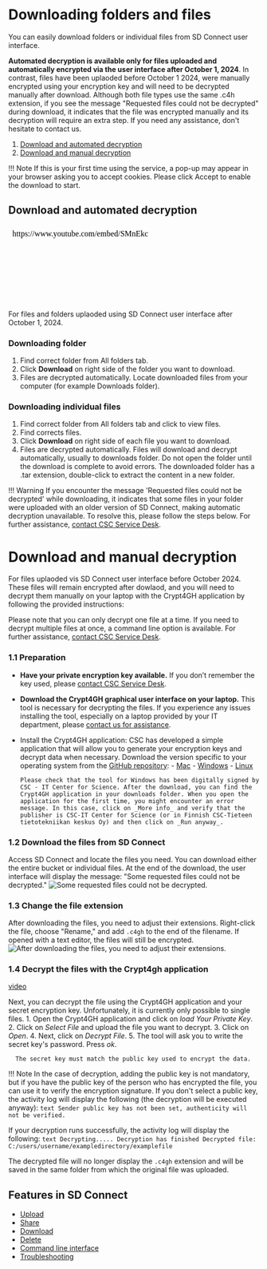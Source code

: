 # Downloading folders and files 

You can easily download folders or individual files from SD Connect user interface.

**Automated decryption is available only for files uploaded and automatically encrypted via the user interface after October 1, 2024**. In contrast, files have been uplaoded before October 1 2024, were manually encrypted using your encryption key and will need to be decrypted manually after download. Although both file types use the same .c4h extension, if you see the message "Requested files could not be decrypted" during download, it indicates that the file was encrypted manually and its decryption will require an extra step. If you need any assistance, don't hesitate to contact us.

1. [Download and automated decryption](#download-and-automated-decryption)
3. [Download and manual decryption](#download-and-manual-decryption)

!!! Note 
    If this is your first time using the service, a pop-up may appear in your browser asking you to accept cookies. Please click Accept to enable the download to       start.

## Download and automated decryption

<iframe width="280" height="155" srcdoc="https://www.youtube.com/embed/SMnEkcS_HJw" title="YouTube video player" frameborder="0" allow="accelerometer; autoplay; clipboard-write; encrypted-media; gyroscope; picture-in-picture" allowfullscreen></iframe>

For files and folders uplaoded using SD Connect user interface after October 1, 2024.

### Downloading folder

1. Find correct folder from All folders tab.
2. Click **Download** on right side of the folder you want to download.
3. Files are decrypted automatically. Locate downloaded files from your computer (for example Downloads folder).

### Downloading individual files

1. Find correct folder from All folders tab and click to view files.
2. Find corrects files.
3. Click **Download** on right side of each file you want to download.
4. Files are decrypted automatically. Files will download and decrypt automatically, usually to downloads folder. Do not open the folder until the download is complete to avoid errors. The downloaded folder has a .tar extension, double-click to extract the content in a new folder.

!!! Warning
    If you encounter the message 'Requested files could not be decrypted' while downloading, it indicates that some files in your folder were uploaded with an older version of SD Connect, making automatic decryption unavailable. To resolve this, please follow the steps below. For further assistance, [contact CSC Service Desk](../../support/contact.md).


# Download and manual decryption

For files uplaoded vis SD Connect user interface before October 2024. These files will remain encrypted after dowlaod, and you will need to decrypt them manually  on your laptop with the Crypt4GH application by following the provided instructions:

Please note that you can only decrypt one file at a time. If you need to decrypt multiple files at once, a command line option is available. For further assistance, [contact CSC Service Desk](../../support/contact.md).


### 1.1 Preparation

- **Have your private encryption key available.** If you don’t remember the key used, please [contact CSC Service Desk](../../support/contact.md).

- **Download the Crypt4GH graphical user interface on your laptop.** This tool is necessary for decrypting the files. If you experience any issues installing the tool, especially on a laptop provided by your IT department, please [contact us for assistance](../../support/contact.md).
- Install the Crypt4GH application: CSC has developed a simple application that will allow you to generate your encryption keys and decrypt data when necessary. Download the version specific to your operating system from the [GitHub repository](https://github.com/CSCfi/crypt4gh-gui): <!-- (links need to be updated) -->
      - [Mac](https://github.com/CSCfi/crypt4gh-gui/releases/download/v1.3.0/crypt4gh-gui-python3.10-macos-amd64.zip)
      - [Windows](https://github.com/CSCfi/crypt4gh-gui/releases/download/v1.3.0/crypt4gh-gui-python3.10-windows-amd64.zip)
      - [Linux](https://github.com/CSCfi/crypt4gh-gui/releases/download/v1.3.0/crypt4gh-gui-python3.10-linux-amd64.zip)

      Please check that the tool for Windows has been digitally signed by CSC - IT Center for Science. After the download, you can find the Crypt4GH application in your downloads folder. When you open the application for the first time, you might encounter an error message. In this case, click on _More info_ and verify that the publisher is CSC-IT Center for Science (or in Finnish CSC-Tieteen tietotekniikan keskus Oy) and then click on _Run anyway_.

### 1.2 Download the files from SD Connect

Access SD Connect and locate the files you need. You can download either the entire bucket or individual files. At the end of the download, the user interface will display the message: "Some requested files could not be decrypted."
   ![Some requested files could not be decrypted.](https://a3s.fi/docs-files/sensitive-data/SD_Connect/Old_download_1.png)

### 1.3 Change the file extension
After downloading the files, you need to adjust their extensions. Right-click the file, choose "Rename," and add `.c4gh` to the end of the filename. If opened with a text editor, the files will still be encrypted.
   ![After downloading the files, you need to adjust their extensions.](https://a3s.fi/docs-files/sensitive-data/SD_Connect/Old_download_2.png)

### 1.4 Decrypt the files with the Crypt4gh application

[video](https://youtu.be/SQJ8QEKV7BE)
 
 Next, you can decrypt the file using the Crypt4GH application and your secret encryption key. Unfortunately, it is currently only possible to single files.
      1. Open the Crypt4GH application and click on _load Your Private Key_.
      2. Click on _Select File_ and upload the file you want to decrypt.
      3. Click on _Open_.
      4. Next, click on _Decrypt File_.
      5. The tool will ask you to write the secret key's password. Press _ok_.

      The secret key must match the public key used to encrypt the data.

!!! Note
    In the case of decryption, adding the public key is not mandatory, but if you have the public key of the person who has encrypted        the file, you can use it to verify the encryption signature. If you don't select a public key, the activity log will display the         following (the decryption will be executed anyway):
      ```text
      Sender public key has not been set, authenticity will not be verified.
      ```

If your decryption runs successfully, the activity log will display the following:
      ```text
      Decrypting..... Decryption has finished Decrypted file: C:/users/username/exampledirectory/examplefile
      ```

The decrypted file will no longer display the `.c4gh` extension and will be saved in the same folder from which the original file was uploaded.




## Features in SD Connect

* [Upload](./sd-connect-upload.md)
* [Share](./sd-connect-share.md)
* [Download](./sd-connect-download.md)
* [Delete](./sd-connect-delete.md)
* [Command line interface](./sd-connect-command-line-interface.md)
* [Troubleshooting](./sd-connect-troubleshooting.md)
